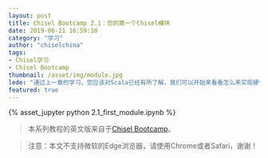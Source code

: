 ```yaml
---
layout: post
title: Chisel Bootcamp 2.1：您的第一个Chisel模块
date: 2019-06-21 16:59:18
category: "学习"
author: "chiselchina"
tags:
- Chisel学习
- Chisel Bootcamp
thumbnail: /asset/img/module.jpg
lede: "通过上一章的学习，您应该对Scala已经有所了解，我们可以开始来看看怎么来实现硬件。在这一节中我们会看到一个完整的Chisel模块和它的测试。"
featured: true
---
```


<div>
<script src="/metronic/assets/plugins/jquery.min.js"></script>
{% asset_jupyter python 2.1_first_module.ipynb %}
</div>

> 本系列教程的英文版来自于[Chisel Bootcamp](https://github.com/freechipsproject/chisel-bootcamp)。

> 注意：本文不支持微软的Edge浏览器，请使用Chrome或者Safari，谢谢！
